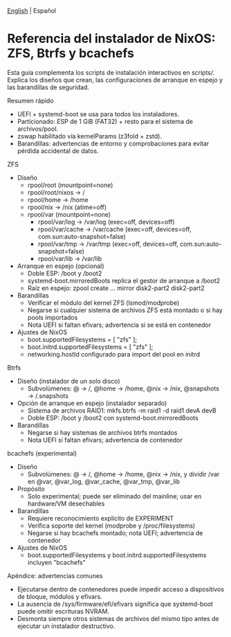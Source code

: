 [English](./filesystems-overview.md) | Español

# Referencia del instalador de NixOS: ZFS, Btrfs y bcachefs

Esta guía complementa los scripts de instalación interactivos en scripts/.
Explica los diseños que crean, las configuraciones de arranque en espejo y las barandillas de seguridad.

Resumen rápido
- UEFI + systemd-boot se usa para todos los instaladores.
- Particionado: ESP de 1 GiB (FAT32) + resto para el sistema de archivos/pool.
- zswap habilitado vía kernelParams (z3fold + zstd).
- Barandillas: advertencias de entorno y comprobaciones para evitar pérdida accidental de datos.

ZFS
- Diseño
  - rpool/root (mountpoint=none)
  - rpool/root/nixos → /
  - rpool/home → /home
  - rpool/nix → /nix (atime=off)
  - rpool/var (mountpoint=none)
    - rpool/var/log → /var/log (exec=off, devices=off)
    - rpool/var/cache → /var/cache (exec=off, devices=off, com.sun:auto-snapshot=false)
    - rpool/var/tmp → /var/tmp (exec=off, devices=off, com.sun:auto-snapshot=false)
    - rpool/var/lib → /var/lib
- Arranque en espejo (opcional)
  - Doble ESP: /boot y /boot2
  - systemd-boot.mirroredBoots replica el gestor de arranque a /boot2
  - Raíz en espejo: zpool create ... mirror disk2-part2 disk2-part2
- Barandillas
  - Verificar el módulo del kernel ZFS (lsmod/modprobe)
  - Negarse si cualquier sistema de archivos ZFS está montado o si hay pools importados
  - Nota UEFI si faltan efivars; advertencia si se está en contenedor
- Ajustes de NixOS
  - boot.supportedFilesystems = [ "zfs" ];
  - boot.initrd.supportedFilesystems = [ "zfs" ];
  - networking.hostId configurado para import del pool en initrd

Btrfs
- Diseño (instalador de un solo disco)
  - Subvolúmenes: @ → /, @home → /home, @nix → /nix, @snapshots → /.snapshots
- Opción de arranque en espejo (instalador separado)
  - Sistema de archivos RAID1: mkfs.btrfs -m raid1 -d raid1 devA devB
  - Doble ESP: /boot y /boot2 con systemd-boot.mirroredBoots
- Barandillas
  - Negarse si hay sistemas de archivos btrfs montados
  - Nota UEFI si faltan efivars; advertencia de contenedor

bcachefs (experimental)
- Diseño
  - Subvolúmenes: @ → /, @home → /home, @nix → /nix, y dividir /var en
    @var, @var_log, @var_cache, @var_tmp, @var_lib
- Propósito
  - Solo experimental; puede ser eliminado del mainline; usar en hardware/VM desechables
- Barandillas
  - Requiere reconocimiento explícito de EXPERIMENT
  - Verifica soporte del kernel (modprobe y /proc/filesystems)
  - Negarse si hay bcachefs montado; nota UEFI; advertencia de contenedor
- Ajustes de NixOS
  - boot.supportedFilesystems y boot.initrd.supportedFilesystems incluyen "bcachefs"

Apéndice: advertencias comunes
- Ejecutarse dentro de contenedores puede impedir acceso a dispositivos de bloque, módulos y efivars.
- La ausencia de /sys/firmware/efi/efivars significa que systemd-boot puede omitir escrituras NVRAM.
- Desmonta siempre otros sistemas de archivos del mismo tipo antes de ejecutar un instalador destructivo.

